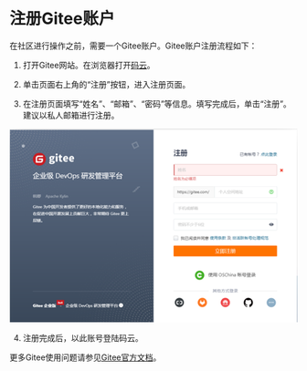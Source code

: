 # 注册Gitee账户<a name="ZH-CN_TOPIC_0000001285063542"></a>

在社区进行操作之前，需要一个Gitee账户。Gitee账户注册流程如下：

1.  打开Gitee网站。在浏览器打开<u>[码云](http://gitee.com/)</u>。

2.  单击页面右上角的“注册”按钮，进入注册页面。

3.  在注册页面填写“姓名”、“邮箱”、“密码”等信息。填写完成后，单击“注册”。建议以私人邮箱进行注册。

![](figures/zh-cn_image_0000001284746090.png)

4. 注册完成后，以此账号登陆码云。

更多Gitee使用问题请参见<u>[Gitee官方文档](https://gitee.com/link?target=https%3A%2F%2Fgit.mydoc.io%2F%3Ft%3D179267)</u>。

